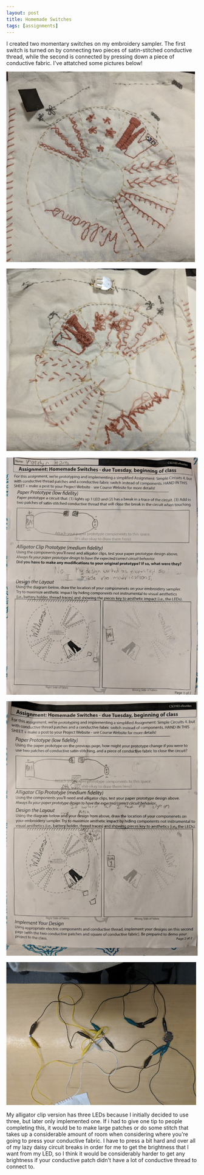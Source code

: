 ```yaml
---
layout: post
title: Homemade Switches 
tags: [assignments]
---
```

I created two momentary switches on my embroidery sampler. The first switch is turned on by connecting two pieces of satin-stitched conductive thread, while the second is connected by pressing down a piece of conductive fabric. 
I've attatched some pictures below!

![front of embroider which has two switches](https://raw.githubusercontent.com/Katelyn-H/Katelyn-H.github.io/master/img/PicsArt_10-08-07.35.43.jpg)

![Back of embroider which has battery](https://raw.githubusercontent.com/Katelyn-H/Katelyn-H.github.io/master/img/PicsArt_10-08-07.36.58.jpg)

![Worksheet part 1](https://raw.githubusercontent.com/Katelyn-H/Katelyn-H.github.io/master/img/PicsArt_10-08-07.39.59.jpg)

![Worksheet part 2](https://raw.githubusercontent.com/Katelyn-H/Katelyn-H.github.io/master/img/PicsArt_10-08-07.39.09.jpg)

![Alligator clip version](https://raw.githubusercontent.com/Katelyn-H/Katelyn-H.github.io/master/img/PicsArt_10-08-07.40.34.jpg)


My alligator clip version has three LEDs because I initially decided to use three, but later only implemented one. 
If i had to give one tip to people completing this, it would be to make large patches or do some stitch that takes up a considerable amount of room when considering where you're going to press your conductive fabric. I have to press a bit hard and over all of my lazy daisy circuit breaks in order for me to get the brightness that I want from my LED, so I think it would be considerably harder to get any brightness if your conductive patch didn't have a lot of conductive thread to connect to. 

